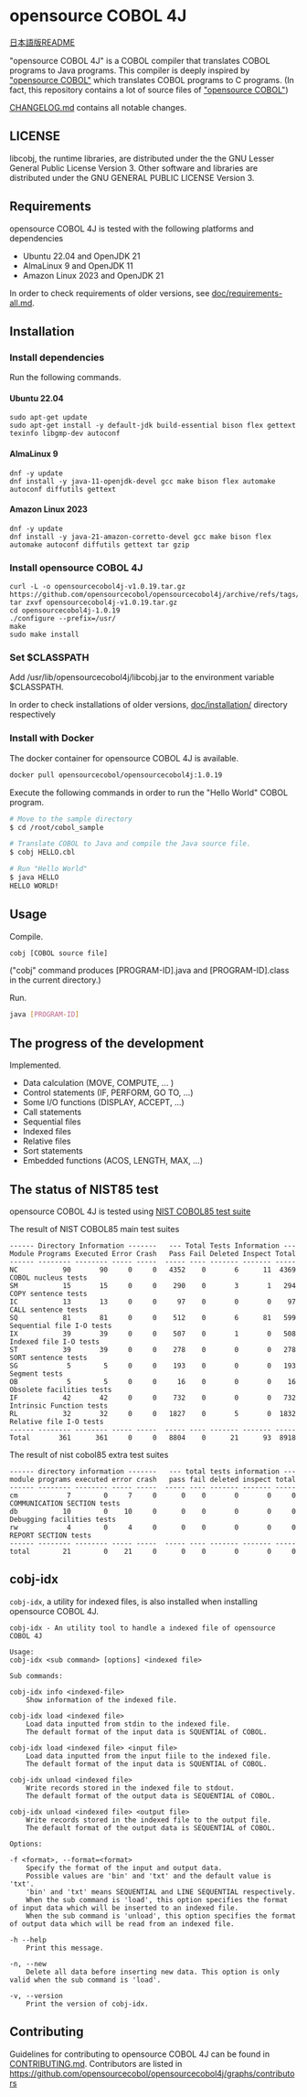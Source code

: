 # opensource COBOL 4J

[日本語版README](./README_JP.md)

"opensource COBOL 4J" is a COBOL compiler that translates COBOL programs to Java programs.
This compiler is deeply inspired by ["opensource COBOL"](https://github.com/opensourcecobol/opensource-cobol) which translates COBOL programs to C programs.
(In fact, this repository contains a lot of source files of ["opensource COBOL"](https://github.com/opensourcecobol/opensource-cobol))

[CHANGELOG.md](./CHANGELOG.md) contains all notable changes.

## LICENSE

libcobj, the runtime libraries, are distributed under the the GNU Lesser General Public License Version 3.
Other software and libraries are distributed under the GNU GENERAL PUBLIC LICENSE Version 3.

## Requirements

opensource COBOL 4J is tested with the following platforms and dependencies

* Ubuntu 22.04 and OpenJDK 21
* AlmaLinux 9 and OpenJDK 11
* Amazon Linux 2023 and OpenJDK 21

In order to check requirements of older versions,
see [doc/requirements-all.md](./doc/requirements-all.md).

## Installation

### Install dependencies

Run the following commands.

#### Ubuntu 22.04

```
sudo apt-get update
sudo apt-get install -y default-jdk build-essential bison flex gettext texinfo libgmp-dev autoconf
```

#### AlmaLinux 9

```
dnf -y update
dnf install -y java-11-openjdk-devel gcc make bison flex automake autoconf diffutils gettext
```

#### Amazon Linux 2023

```
dnf -y update
dnf install -y java-21-amazon-corretto-devel gcc make bison flex automake autoconf diffutils gettext tar gzip
```

### Install opensource COBOL 4J
```
curl -L -o opensourcecobol4j-v1.0.19.tar.gz https://github.com/opensourcecobol/opensourcecobol4j/archive/refs/tags/v1.0.19.tar.gz
tar zxvf opensourcecobol4j-v1.0.19.tar.gz
cd opensourcecobol4j-1.0.19
./configure --prefix=/usr/
make
sudo make install
```

### Set $CLASSPATH
Add /usr/lib/opensourcecobol4j/libcobj.jar to the environment variable $CLASSPATH.

In order to check installations of older versions,
[doc/installation/](./doc/installation) directory respectively

### Install with Docker

The docker container for opensource COBOL 4J is available.

```bash
docker pull opensourcecobol/opensourcecobol4j:1.0.19
```

Execute the following commands in order to run the "Hello World" COBOL program.

``` bash
# Move to the sample directory
$ cd /root/cobol_sample

# Translate COBOL to Java and compile the Java source file.
$ cobj HELLO.cbl

# Run "Hello World"
$ java HELLO
HELLO WORLD!
```
## Usage

Compile.
```bash
cobj [COBOL source file]
```
("cobj" command produces [PROGRAM-ID].java and [PROGRAM-ID].class in the current directory.)

Run.
```bash
java [PROGRAM-ID]
```

## The progress of the development


Implemented.

* Data calculation (MOVE, COMPUTE, ... )
* Control statements (IF, PERFORM, GO TO, ...)
* Some I/O functions (DISPLAY, ACCEPT, ...)
* Call statements
* Sequential files
* Indexed files
* Relative files
* Sort statements
* Embedded functions (ACOS, LENGTH, MAX, ...)

## The status of NIST85 test

opensource COBOL 4J is tested using [NIST COBOL85 test suite](https://www.itl.nist.gov/div897/ctg/cobol_form.htm)

The result of NIST COBOL85 main test suites

```
------ Directory Information -------   --- Total Tests Information ---
Module Programs Executed Error Crash   Pass Fail Deleted Inspect Total
------ -------- -------- ----- -----  ----- ---- ------- ------- -----
NC           90       90     0     0   4352    0       6      11  4369   COBOL nucleus tests
SM           15       15     0     0    290    0       3       1   294   COPY sentence tests
IC           13       13     0     0     97    0       0       0    97   CALL sentence tests
SQ           81       81     0     0    512    0       6      81   599   Sequential file I-O tests
IX           39       39     0     0    507    0       1       0   508   Indexed file I-O tests
ST           39       39     0     0    278    0       0       0   278   SORT sentence tests
SG            5        5     0     0    193    0       0       0   193   Segment tests
OB            5        5     0     0     16    0       0       0    16   Obsolete facilities tests
IF           42       42     0     0    732    0       0       0   732   Intrinsic Function tests
RL           32       32     0     0   1827    0       5       0  1832   Relative file I-O tests
------ -------- -------- ----- -----  ----- ---- ------- ------- -----
Total       361      361     0     0   8804    0      21      93  8918
```

The result of nist cobol85 extra test suites

```
------ directory information -------   --- total tests information ---
module programs executed error crash   pass fail deleted inspect total
------ -------- -------- ----- -----  ----- ---- ------- ------- -----
cm            7        0     7     0      0    0       0       0     0   COMMUNICATION SECTION tests
db           10        0    10     0      0    0       0       0     0   Debugging facilities tests
rw            4        0     4     0      0    0       0       0     0   REPORT SECTION tests
------ -------- -------- ----- -----  ----- ---- ------- ------- -----
total        21        0    21     0      0    0       0       0     0
```

## cobj-idx
`cobj-idx`, a utility for indexed files, is also installed when installing opensource COBOL 4J.

```
cobj-idx - An utility tool to handle a indexed file of opensource COBOL 4J

Usage:
cobj-idx <sub command> [options] <indexed file>

Sub commands:

cobj-idx info <indexed-file>
    Show information of the indexed file.

cobj-idx load <indexed file>
    Load data inputted from stdin to the indexed file.
    The default format of the input data is SQUENTIAL of COBOL.

cobj-idx load <indexed file> <input file>
    Load data inputted from the input fiile to the indexed file.
    The default format of the input data is SQUENTIAL of COBOL.

cobj-idx unload <indexed file>
    Write records stored in the indexed file to stdout.
    The default format of the output data is SEQUENTIAL of COBOL.

cobj-idx unload <indexed file> <output file>
    Write records stored in the indexed file to the output file.
    The default format of the output data is SEQUENTIAL of COBOL.

Options:

-f <format>, --format=<format>
    Specify the format of the input and output data.
    Possible values are 'bin' and 'txt' and the default value is 'txt'.
    'bin' and 'txt' means SEQUENTIAL and LINE SEQUENTIAL respectively.
    When the sub command is 'load', this option specifies the format of input data which will be inserted to an indexed file.
    When the sub command is 'unload', this option specifies the format of output data which will be read from an indexed file.

-h --help
    Print this message.

-n, --new
    Delete all data before inserting new data. This option is only valid when the sub command is 'load'.

-v, --version
    Print the version of cobj-idx.
```
## Contributing

Guidelines for contributing to opensource COBOL 4J can be found in [CONTRIBUTING.md](./CONTRIBUTING.md).
Contributors are listed in https://github.com/opensourcecobol/opensourcecobol4j/graphs/contributors
